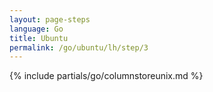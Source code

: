 ```yaml
---
layout: page-steps
language: Go
title: Ubuntu
permalink: /go/ubuntu/lh/step/3
---
```


{% include partials/go/columnstoreunix.md %}
